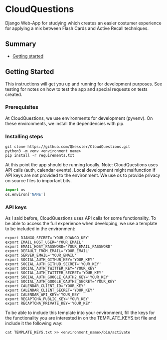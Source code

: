 # CloudQuestions

Django Web-App for studying which creates an easier costumer experience for applying a mix between Flash Cards and Active Recall techniques.

## Summary

- [Getting started](#getting-started)

## Getting Started

This instructions will get you up and running for development purposes. See testing for notes on how to test the app and special requests on tests created.

### Prerequisites

At CloudQuestions, we use environments for development (pyvenv). On these environments, we install the dependencies with pip.

### Installing steps

```
git clone https://github.com/Qkessler/CloudQuestions.git
python3 -m venv <environment_name>
pip install -r requirements.txt
```

At this point the app should be running locally.
Note: CloudQuestions uses API calls (auth, calendar events). Local development might malfunction if API keys are not provided to the environment. We use os to provide privacy on source files to important bits.

```python
import os
os.environ['NAME']
```

### API keys
As I said before, CloudQuestions uses API calls for some functionality. To be able to access the full experience when developing, we use a template to be included in the environment:

```
export DJANGO_SECRET='YOUR_DJANGO_KEY'
export EMAIL_HOST_USER='YOUR_EMAIL'
export EMAIL_HOST_PASSWORD='YOUR_EMAIL_PASSWORD'
export DEFAULT_FROM_EMAIL='YOUR_EMAIL'
export SERVER_EMAIL='YOUR_EMAIL'
export SOCIAL_AUTH_GITHUB_KEY='YOUR_KEY'
export SOCIAL_AUTH_GITHUB_SECRET='YOUR_KEY'
export SOCIAL_AUTH_TWITTER_KEY='YOUR_KEY'
export SOCIAL_AUTH_TWITTER_SECRET='YOUR_KEY'
export SOCIAL_AUTH_GOOGLE_OAUTH2_KEY='YOUR_KEY'
export SOCIAL_AUTH_GOOGLE_OAUTH2_SECRET='YOUR_KEY'
export CALENDAR_CLIENT_ID='YOUR_KEY'
export CALENDAR_CLIENT_SECRET='YOUR_KEY'
export CALENDAR_API_KEY='YOUR_KEY'
export RECAPTCHA_PUBLIC_KEY='YOUR_KEY'
export RECAPTCHA_PRIVATE_KEY='YOUR_KEY'
```

To be able to include this template into your environment, fill the keys for the functionality you are interested in on the TEMPLATE_KEYS.txt file and include it the following way:

```
cat TEMPLATE_KEYS.txt >> <environment_name>/bin/activate
```
